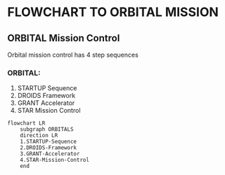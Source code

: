 # FLOWCHART TO ORBITAL MISSION

## ORBITAL Mission Control
Orbital mission control has 4 step sequences
 
### ORBITAL:
1. STARTUP Sequence
2. DROIDS Framework
3. GRANT Accelerator
4. STAR Mission Control


```mermaid
flowchart LR
    subgraph ORBITALS
    direction LR
    1.STARTUP-Sequence
    2.DROIDS-Framework
    3.GRANT-Accelerator
    4.STAR-Mission-Control
    end
```


